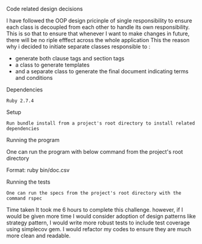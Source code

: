 Code related design decisions

I have followed the OOP design pricinple of single responsibility to ensure each class is decoupled from each other to handle its own responsibility. This is so that to ensure that whenever I want to make changes in future, there will be no riple efffect across the whole application
This the reason why i decided to initiate separate classes responsible to :
 - generate both clause tags and section tags
 - a class to generate templates
 - and a separate class to generate the final document indicating terms and conditions

    
Dependencies

    Ruby 2.7.4

Setup

    Run bundle install from a project's root directory to install related dependencies

Running the program

One can run the program with below command from the project's root directory

Format: ruby bin/doc.csv

    

Running the tests

    One can run the specs from the project's root directory with the command rspec

Time taken
It took me 6 hours to complete this challenge. however, if I would be given more time I would consider adoption of design patterns like strategy pattern, I would write more robust tests to include test coverage using simplecov gem.
I would refactor my codes to ensure they are much more clean and readable.
   

